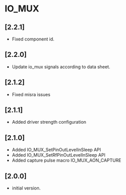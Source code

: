 # IO_MUX

## [2.2.1]

- Fixed component id.

## [2.2.0]

- Update io_mux signals according to data sheet.

## [2.1.2]

- Fixed misra issues

## [2.1.1]

- Added driver strength configuration

## [2.1.0]

- Added IO_MUX_SetPinOutLevelInSleep API
- Added IO_MUX_SetRfPinOutLevelInSleep API
- Added capture pulse macro IO_MUX_AON_CAPTURE

## [2.0.0]

- initial version.
